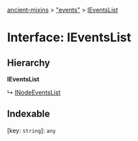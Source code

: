 [ancient-mixins](../README.md) > ["events"](../modules/_events_.md) > [IEventsList](../interfaces/_events_.ieventslist.md)



# Interface: IEventsList

## Hierarchy

**IEventsList**

↳  [INodeEventsList](_node_.inodeeventslist.md)








## Indexable

\[key: `string`\]:&nbsp;`any`

